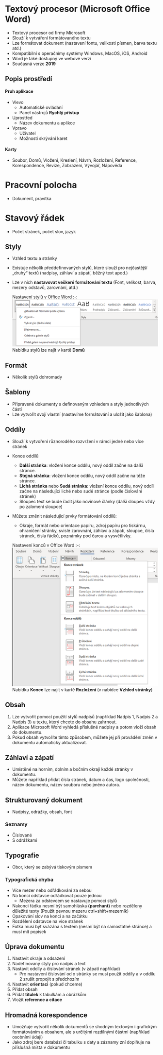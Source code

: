 # Textový procesor (Microsoft Office Word)
- Textový procesor od firmy Microsoft 
- Slouží k vytváření formátovaného textu
- Lze formátovat dokument (nastavení fontu, velikosti písmen, barva textu atd.)
- Kompatibilní s operačnímy systémy Windows, MacOS, iOS, Android
- Word je také dostupný ve webové verzi
- Současná verze **2019**

## Popis prostředí
#### Pruh aplikace
- Vlevo
  - Automatické ovládání
  - Panel nástrojů **Rychlý přístup**
- Uprostřed
  - Název dokumentu a aplikce 
- Vpravo
  - Uživatel
  - Možnosti skrývání karet
#### Karty
- Soubor, Domů, Vložení, Kreslení, Návrh, Rozložení, Reference, Korespondence, Revize, Zobrazení, Vývojář, Nápověda
# Pracovní polocha
- Dokument, pravítka
# Stavový řádek
- Počet stránek, počet slov, jazyk

## Styly
- Vzhled textu a stránky
- Existuje několik předdefinovaných stylů, které slouží pro nejčastější „druhy“ textů (nadpisy, záhlaví a zápatí, běžný text apod.)
- Lze v nich **nastavovat veškeré formátování textu** (Font, velikost, barva, mezery odstavů, zarovnání, atd.)
  
  Nastavení stylů v Office Word
  :-:
  <img src="images/word-styly.png" alt="Absolutní odkazování"></img>
  Nabídku stylů lze najít v kartě **Domů**
  
## Formát
- Několik stylů dohromady

## Šablony
- Připravené dokumenty s definovaným vzhledem a styly jednotlivých částí
- Lze vytvořit svojí vlastní (nastavíme formátování a uložit jako šablona)

## Oddíly
- Slouží k vytvoření různorodého rozvržení v rámci jedné nebo více stránek
- Konce oddílů
   - **Další stránka**: vložení konce oddílu, nový oddíl začne na další stránce.
   - **Stejná stránka**: vložení konce oddílu, nový oddíl začne na téže stránce.
   - **Lichá stránka** nebo **Sudá stránka**: vložení konce oddílu, nový oddíl začne na následující liché nebo sudé stránce (podle číslování stránek)
   - Sloupec text se bude řadit jako novinové články (další sloupec vždy po zalomení sloupce)
- Můžete změnit následující prvky formátování oddílů:
   - Okraje, formát nebo orientace papíru, zdroj papíru pro tiskárnu, ohraničení stránky, svislé zarovnání, záhlaví a zápatí, sloupce, čísla stránek, čísla řádků, poznámky pod čarou a vysvětlivky.  
  
  Nastavení konců v Office Word
  :-:
  <img src="images/word-konce-stranek-a-oddilu.png" alt="Absolutní odkazování"></img>
  Nabídku **Konce** lze najít v kartě **Rozložení** (v nabídce **Vzhled stránky**)

## Obsah
1. Lze vytvořit pomocí použití stylů nadpisů (například Nadpis 1, Nadpis 2 a Nadpis 3) u textu, který chcete do obsahu zahrnout.
1. Aplikace Microsoft Word vyhledá příslušné nadpisy a potom vloží obsah do dokumentu. 
1. Pokud obsah vytvoříte tímto způsobem, můžete jej při provádění změn v dokumentu automaticky aktualizovat.

## Záhlaví a zápatí
- Umístěné na horním, dolním a bočním okraji každé stránky v dokumentu.
- Můžete například přidat čísla stránek, datum a čas, logo společnosti, název dokumentu, název souboru nebo jméno autora.

## Strukturovaný dokument
- Nadpisy, odrážky, obsah, font

### Seznamy
- Číslované
- S odrážkami

## Typografie
- Obor, který se zabývá tiskovým písmem

### Typografická chyba
- Více mezer nebo odřádkování za sebou
- Na konci odstavce odřádkovat pouze jednou
  - Mezera za odstevcem se nastavuje pomocí stylů
- Nakonci řádku nesmí být samohláska **(parchant)** nebo rozděleny důležité texty (Použít pevnou mezeru ctrl+shift+mezerník)
- Opakování slov na konci a na začátku
- Rozdělení odstavce na více stránek
- Fotka musí být svázána s textem (nesmí být na samostatné stránce) a musí mít popisek

## Úprava dokumentu
1. Nastavit okraje a odsazení
1. Nadefinovaný styly pro nadpis a text
1. Nastavit oddíly a číslování stránek (v zápatí například)
   - Pro nastavení číslování od x stránky se musí použít oddíly a v oddílu 2 zrušit propojit s předchozím
1. Nastavit **orientaci** (pokud chceme)
1. Přidat obsah
1. Přidat **titulek** k tabulkám a obrázkům
1. Vložit **reference a citace**

## Hromadná korespondence
- Umožňuje vytvořit několik dokumentů se shodným textovým i grafickým formátováním a obsahem, ale s určitými rozdílnými částmi (například osobními údaji)
- Jako zdroj bere databázi či tabulku s daty a záznamy zní doplňuje na příslušná místa v dokumentu
